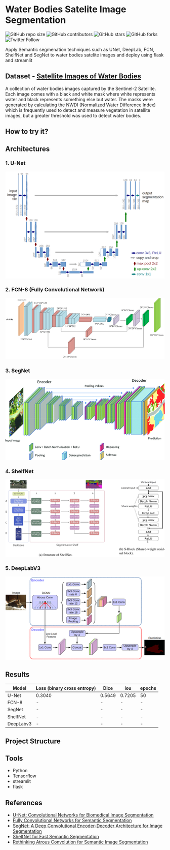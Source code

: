 # Water Bodies Satelite Image Segmentation
![GitHub repo size](https://img.shields.io/github/repo-size/hossamasaad/Water-bodies-satelite-image-segmentation)
![GitHub contributors](https://img.shields.io/github/contributors/hossamasaad/Water-bodies-satelite-image-segmentation)
![GitHub stars](https://img.shields.io/github/stars/hossamasaad/Water-bodies-satelite-image-segmentation?style=social)
![GitHub forks](https://img.shields.io/github/forks/hossamasaad/Water-bodies-satelite-image-segmentation?style=social)
![Twitter Follow](https://img.shields.io/twitter/follow/hossamasaad10?style=social)

Apply Semantic segmenation techniques such as UNet, DeepLab, FCN, ShelfNet and SegNet to water bodies satelite images and deploy using flask and streamlit

## Dataset - [Satellite Images of Water Bodies](https://www.kaggle.com/datasets/franciscoescobar/satellite-images-of-water-bodies)
A collection of water bodies images captured by the Sentinel-2 Satellite. Each image comes with a black and white mask where white represents water and black represents something else but water. The masks were generated by calculating the NWDI (Normalized Water Difference Index) which is frequently used to detect and measure vegetation in satellite images, but a greater threshold was used to detect water bodies.


## How to try it?

## Architectures

### 1. U-Net
![U-Net](assets/unet.png)

### 2. FCN-8 (Fully Convolutional Network)
![FCN](assets/fcn.jpg)

### 3. SegNet
![SegNet](assets/segnet.png)

### 4. ShelfNet
![ShelfNet](assets/shelfnet.png)

### 5. DeepLabV3
![DeepLab](assets/deeplab.png)

## Results
|Model|Loss (binary cross entropy)|Dice|iou|epochs|
|--|--|--|--|--|
|U-Net|0.3040|0.5649|0.7205|50|
|FCN-8|-|-|-|-|
|SegNet|-|-|-|-|
|ShelfNet|-|-|-|-|
|DeepLabv3|-|-|-|-|

## Project Structure


## Tools
- Python
- Tensorflow
- streamlit
- flask

## References
- [U-Net: Convolutional Networks for Biomedical Image Segmentation](https://arxiv.org/abs/1505.04597v1)
- [Fully Convolutional Networks for Semantic Segmentation](https://arxiv.org/abs/1605.06211v1)
- [SegNet: A Deep Convolutional Encoder-Decoder Architecture for Image Segmentation](https://arxiv.org/abs/1511.00561v3.pdf)
- [ShelfNet for Fast Semantic Segmentation](https://arxiv.org/abs/1811.11254v6)
- [Rethinking Atrous Convolution for Semantic Image Segmentation](https://arxiv.org/abs/1706.05587v3)
